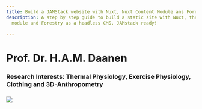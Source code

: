 ```yaml
---
title: Build a JAMStack website with Nuxt, Nuxt Content Module ans Forestry
description: A step by step guide to build a static site with Nuxt, the Nuxt Content
  module and Forestry as a headless CMS. JAMstack ready!

---
```

# Prof. Dr. H.A.M. Daanen

### Research Interests: Thermal Physiology, Exercise Physiology, Clothing and 3D-Anthropometry

### ![](images/heindaanen21.jpg)